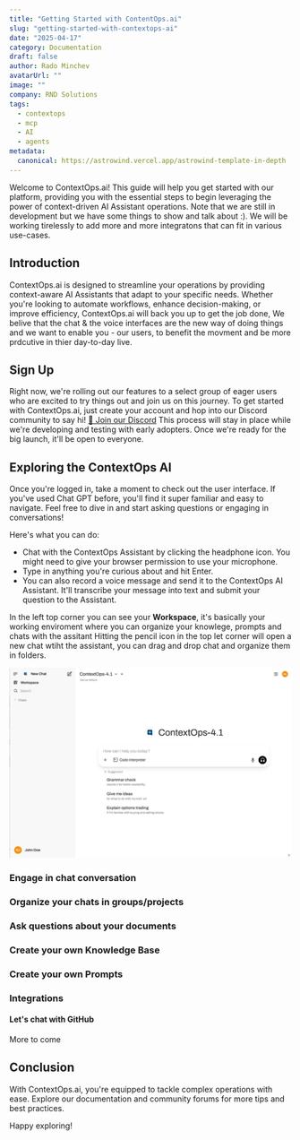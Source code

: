 ```yaml
---
title: "Getting Started with ContentOps.ai"
slug: "getting-started-with-contextops-ai"
date: "2025-04-17"
category: Documentation
draft: false
author: Rado Minchev
avatarUrl: ""
image: ""
company: RND Solutions
tags:
  - contextops
  - mcp
  - AI
  - agents
metadata:
  canonical: https://astrowind.vercel.app/astrowind-template-in-depth
---
```


Welcome to ContextOps.ai! This guide will help you get started with our platform, providing you with the essential steps to begin leveraging the power of context-driven AI Assistant operations.
Note that we are still in development but we have some things to show and talk about :). We will be working tirelessly to add more and more integratons that can fit in various use-cases.

## Introduction

ContextOps.ai is designed to streamline your operations by providing context-aware AI Assistants that adapt to your specific needs. Whether you're looking to automate workflows, enhance decision-making, or improve efficiency, ContextOps.ai will back you up to get the job done, We belive that the chat & the voice interfaces are the new way of doing things and we want to enable you - our users, to benefit the movment and be more prdcutive in thier day-to-day live.

## Sign Up

Right now, we're rolling out our features to a select group of eager users who are excited to try things out and join us on this journey. To get started with ContextOps.ai, just create your account and hop into our Discord community to say hi! [🔗 Join our Discord](https://discord.gg/RNa7nds8) This process will stay in place while we're developing and testing with early adopters. Once we're ready for the big launch, it'll be open to everyone.


## Exploring the ContextOps AI

Once you're logged in, take a moment to check out the user interface. If you've used Chat GPT before, you'll find it super familiar and easy to navigate. Feel free to dive in and start asking questions or engaging in conversations!

Here's what you can do:
- Chat with the ContextOps Assistant by clicking the headphone icon. You might need to give your browser permission to use your microphone.
- Type in anything you're curious about and hit Enter.
- You can also record a voice message and send it to the ContextOps AI Assistant. It'll transcribe your message into text and submit your question to the Assistant.

In the left top corner you can see your **Workspace**, it's basically your working enviroment where you can organize your knowlege, prompts and chats with the assitant
Hitting the pencil icon in the top let corner will open a new chat wtiht the assistant, you can drag and drop chat and organize them in folders.

![Exploring ContextOps AI](public/getting-started.png)


### Engage in chat conversation 

### Organize your chats in groups/projects

### Ask questions about your documents

### Create your own Knowledge Base

### Create your own Prompts

### Integrations

#### Let's chat with GitHub 

More to come

## Conclusion

With ContextOps.ai, you're equipped to tackle complex operations with ease. Explore our documentation and community forums for more tips and best practices.

Happy exploring!
